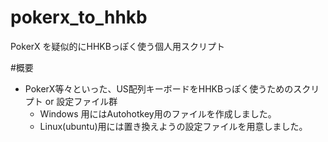 # pokerx_to_hhkb
PokerX を疑似的にHHKBっぽく使う個人用スクリプト

#概要
* PokerX等々といった、US配列キーボードをHHKBっぽく使うためのスクリプト or 設定ファイル群
	* Windows 用にはAutohotkey用のファイルを作成しました。
	* Linux(ubuntu)用には置き換えようの設定ファイルを用意しました。

